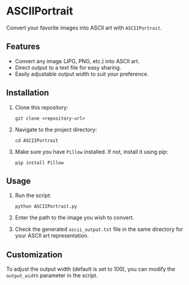# ASCIIPortrait

Convert your favorite images into ASCII art with `ASCIIPortrait`.

## Features

- Convert any image (JPG, PNG, etc.) into ASCII art.
- Direct output to a text file for easy sharing.
- Easily adjustable output width to suit your preference.

## Installation

1. Clone this repository:
   ```
   git clone <repository-url>
   ```

2. Navigate to the project directory:
   ```
   cd ASCIIPortrait
   ```

3. Make sure you have `Pillow` installed. If not, install it using pip:
   ```
   pip install Pillow
   ```

## Usage

1. Run the script:
   ```
   python ASCIIPortrait.py
   ```

2. Enter the path to the image you wish to convert.

3. Check the generated `ascii_output.txt` file in the same directory for your ASCII art representation.

## Customization

To adjust the output width (default is set to 100), you can modify the `output_width` parameter in the script.
